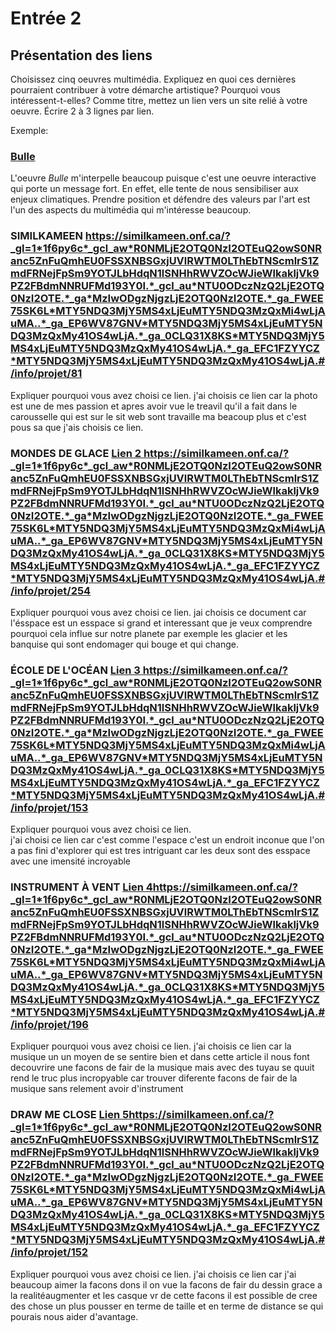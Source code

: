 # Entrée 2
## Présentation des liens
Choisissez cinq oeuvres multimédia. Expliquez en quoi ces dernières pourraient contribuer à votre démarche artistique? Pourquoi vous intéressent-t-elles? Comme titre, mettez un lien vers un site relié à votre oeuvre. Écrire 2 à 3 lignes par lien.

Exemple: 
### [Bulle](https://www.onf.ca/interactif/bulle/) 
L'oeuvre *Bulle* m'interpelle beaucoup puisque c'est une oeuvre interactive qui porte un message fort. En effet, elle tente de nous sensibiliser aux enjeux climatiques. Prendre position et défendre des valeurs par l'art est l'un des aspects du multimédia qui m'intéresse beaucoup. 

### SIMILKAMEEN https://similkameen.onf.ca/?_gl=1*1f6py6c*_gcl_aw*R0NMLjE2OTQ0NzI2OTEuQ2owS0NRanc5ZnFuQmhEU0FSSXNBSGxjUVlRWTM0LThEbTNScmlrS1ZmdFRNejFpSm9YOTJLbHdqN1lSNHhRWVZOcWJieWlkakljVk9PZ2FBdmNNRUFMd193Y0I.*_gcl_au*NTU0ODczNzQ2LjE2OTQ0NzI2OTE.*_ga*MzIwODgzNjgzLjE2OTQ0NzI2OTE.*_ga_FWEE75SK6L*MTY5NDQ3MjY5MS4xLjEuMTY5NDQ3MzQxMi4wLjAuMA..*_ga_EP6WV87GNV*MTY5NDQ3MjY5MS4xLjEuMTY5NDQ3MzQxMy41OS4wLjA.*_ga_0CLQ31X8KS*MTY5NDQ3MjY5MS4xLjEuMTY5NDQ3MzQxMy41OS4wLjA.*_ga_EFC1FZYYCZ*MTY5NDQ3MjY5MS4xLjEuMTY5NDQ3MzQxMy41OS4wLjA.#/info/projet/81
Expliquer pourquoi vous avez choisi ce lien. 
j'ai choisis ce lien car la photo est une de mes passion et apres avoir vue le treavil qu'il a fait dans le carousselle qui est sur le sit web 
sont travaille ma beacoup plus et c'est pous sa que j'ais choisis ce lien.
### MONDES DE GLACE [Lien 2 ](https://similkameen.onf.ca/?_gl=1*1f6py6c*_gcl_aw*R0NMLjE2OTQ0NzI2OTEuQ2owS0NRanc5ZnFuQmhEU0FSSXNBSGxjUVlRWTM0LThEbTNScmlrS1ZmdFRNejFpSm9YOTJLbHdqN1lSNHhRWVZOcWJieWlkakljVk9PZ2FBdmNNRUFMd193Y0I.*_gcl_au*NTU0ODczNzQ2LjE2OTQ0NzI2OTE.*_ga*MzIwODgzNjgzLjE2OTQ0NzI2OTE.*_ga_FWEE75SK6L*MTY5NDQ3MjY5MS4xLjEuMTY5NDQ3MzQxMi4wLjAuMA..*_ga_EP6WV87GNV*MTY5NDQ3MjY5MS4xLjEuMTY5NDQ3MzQxMy41OS4wLjA.*_ga_0CLQ31X8KS*MTY5NDQ3MjY5MS4xLjEuMTY5NDQ3MzQxMy41OS4wLjA.*_ga_EFC1FZYYCZ*MTY5NDQ3MjY5MS4xLjEuMTY5NDQ3MzQxMy41OS4wLjA.#/info/projet/254)https://similkameen.onf.ca/?_gl=1*1f6py6c*_gcl_aw*R0NMLjE2OTQ0NzI2OTEuQ2owS0NRanc5ZnFuQmhEU0FSSXNBSGxjUVlRWTM0LThEbTNScmlrS1ZmdFRNejFpSm9YOTJLbHdqN1lSNHhRWVZOcWJieWlkakljVk9PZ2FBdmNNRUFMd193Y0I.*_gcl_au*NTU0ODczNzQ2LjE2OTQ0NzI2OTE.*_ga*MzIwODgzNjgzLjE2OTQ0NzI2OTE.*_ga_FWEE75SK6L*MTY5NDQ3MjY5MS4xLjEuMTY5NDQ3MzQxMi4wLjAuMA..*_ga_EP6WV87GNV*MTY5NDQ3MjY5MS4xLjEuMTY5NDQ3MzQxMy41OS4wLjA.*_ga_0CLQ31X8KS*MTY5NDQ3MjY5MS4xLjEuMTY5NDQ3MzQxMy41OS4wLjA.*_ga_EFC1FZYYCZ*MTY5NDQ3MjY5MS4xLjEuMTY5NDQ3MzQxMy41OS4wLjA.#/info/projet/254
Expliquer pourquoi vous avez choisi ce lien.
jai choisis ce document car l'ésspace est un esspace si grand et interessant que je veux comprendre pourquoi cela influe sur notre planete
par exemple les glacier et les banquise qui sont endomager qui bouge et qui change.
### ÉCOLE DE L'OCÉAN [Lien 3 ](https://similkameen.onf.ca/?_gl=1*1f6py6c*_gcl_aw*R0NMLjE2OTQ0NzI2OTEuQ2owS0NRanc5ZnFuQmhEU0FSSXNBSGxjUVlRWTM0LThEbTNScmlrS1ZmdFRNejFpSm9YOTJLbHdqN1lSNHhRWVZOcWJieWlkakljVk9PZ2FBdmNNRUFMd193Y0I.*_gcl_au*NTU0ODczNzQ2LjE2OTQ0NzI2OTE.*_ga*MzIwODgzNjgzLjE2OTQ0NzI2OTE.*_ga_FWEE75SK6L*MTY5NDQ3MjY5MS4xLjEuMTY5NDQ3MzQxMi4wLjAuMA..*_ga_EP6WV87GNV*MTY5NDQ3MjY5MS4xLjEuMTY5NDQ3MzQxMy41OS4wLjA.*_ga_0CLQ31X8KS*MTY5NDQ3MjY5MS4xLjEuMTY5NDQ3MzQxMy41OS4wLjA.*_ga_EFC1FZYYCZ*MTY5NDQ3MjY5MS4xLjEuMTY5NDQ3MzQxMy41OS4wLjA.#/info/projet/153)https://similkameen.onf.ca/?_gl=1*1f6py6c*_gcl_aw*R0NMLjE2OTQ0NzI2OTEuQ2owS0NRanc5ZnFuQmhEU0FSSXNBSGxjUVlRWTM0LThEbTNScmlrS1ZmdFRNejFpSm9YOTJLbHdqN1lSNHhRWVZOcWJieWlkakljVk9PZ2FBdmNNRUFMd193Y0I.*_gcl_au*NTU0ODczNzQ2LjE2OTQ0NzI2OTE.*_ga*MzIwODgzNjgzLjE2OTQ0NzI2OTE.*_ga_FWEE75SK6L*MTY5NDQ3MjY5MS4xLjEuMTY5NDQ3MzQxMi4wLjAuMA..*_ga_EP6WV87GNV*MTY5NDQ3MjY5MS4xLjEuMTY5NDQ3MzQxMy41OS4wLjA.*_ga_0CLQ31X8KS*MTY5NDQ3MjY5MS4xLjEuMTY5NDQ3MzQxMy41OS4wLjA.*_ga_EFC1FZYYCZ*MTY5NDQ3MjY5MS4xLjEuMTY5NDQ3MzQxMy41OS4wLjA.#/info/projet/153
Expliquer pourquoi vous avez choisi ce lien.  
j'ai choisi ce lien car c'est comme l'espace c'est un endroit inconue que l'on a pas fini d'explorer qui est tres intriguant
car les deux sont des esspace avec une imensité incroyable
### INSTRUMENT À VENT [Lien 4](https://similkameen.onf.ca/?_gl=1*1f6py6c*_gcl_aw*R0NMLjE2OTQ0NzI2OTEuQ2owS0NRanc5ZnFuQmhEU0FSSXNBSGxjUVlRWTM0LThEbTNScmlrS1ZmdFRNejFpSm9YOTJLbHdqN1lSNHhRWVZOcWJieWlkakljVk9PZ2FBdmNNRUFMd193Y0I.*_gcl_au*NTU0ODczNzQ2LjE2OTQ0NzI2OTE.*_ga*MzIwODgzNjgzLjE2OTQ0NzI2OTE.*_ga_FWEE75SK6L*MTY5NDQ3MjY5MS4xLjEuMTY5NDQ3MzQxMi4wLjAuMA..*_ga_EP6WV87GNV*MTY5NDQ3MjY5MS4xLjEuMTY5NDQ3MzQxMy41OS4wLjA.*_ga_0CLQ31X8KS*MTY5NDQ3MjY5MS4xLjEuMTY5NDQ3MzQxMy41OS4wLjA.*_ga_EFC1FZYYCZ*MTY5NDQ3MjY5MS4xLjEuMTY5NDQ3MzQxMy41OS4wLjA.#/info/projet/196)https://similkameen.onf.ca/?_gl=1*1f6py6c*_gcl_aw*R0NMLjE2OTQ0NzI2OTEuQ2owS0NRanc5ZnFuQmhEU0FSSXNBSGxjUVlRWTM0LThEbTNScmlrS1ZmdFRNejFpSm9YOTJLbHdqN1lSNHhRWVZOcWJieWlkakljVk9PZ2FBdmNNRUFMd193Y0I.*_gcl_au*NTU0ODczNzQ2LjE2OTQ0NzI2OTE.*_ga*MzIwODgzNjgzLjE2OTQ0NzI2OTE.*_ga_FWEE75SK6L*MTY5NDQ3MjY5MS4xLjEuMTY5NDQ3MzQxMi4wLjAuMA..*_ga_EP6WV87GNV*MTY5NDQ3MjY5MS4xLjEuMTY5NDQ3MzQxMy41OS4wLjA.*_ga_0CLQ31X8KS*MTY5NDQ3MjY5MS4xLjEuMTY5NDQ3MzQxMy41OS4wLjA.*_ga_EFC1FZYYCZ*MTY5NDQ3MjY5MS4xLjEuMTY5NDQ3MzQxMy41OS4wLjA.#/info/projet/196 
Expliquer pourquoi vous avez choisi ce lien. 
j'ai choisis ce lien car la musique un un moyen de se sentire bien et dans cette article il nous font decouvrire une facons de fair de la musique mais avec des tuyau se quuit rend le truc plus incropyable car trouver diferente facons de fair de la musique sans relement avoir d'instrument 
### DRAW ME CLOSE [Lien 5](https://similkameen.onf.ca/?_gl=1*1f6py6c*_gcl_aw*R0NMLjE2OTQ0NzI2OTEuQ2owS0NRanc5ZnFuQmhEU0FSSXNBSGxjUVlRWTM0LThEbTNScmlrS1ZmdFRNejFpSm9YOTJLbHdqN1lSNHhRWVZOcWJieWlkakljVk9PZ2FBdmNNRUFMd193Y0I.*_gcl_au*NTU0ODczNzQ2LjE2OTQ0NzI2OTE.*_ga*MzIwODgzNjgzLjE2OTQ0NzI2OTE.*_ga_FWEE75SK6L*MTY5NDQ3MjY5MS4xLjEuMTY5NDQ3MzQxMi4wLjAuMA..*_ga_EP6WV87GNV*MTY5NDQ3MjY5MS4xLjEuMTY5NDQ3MzQxMy41OS4wLjA.*_ga_0CLQ31X8KS*MTY5NDQ3MjY5MS4xLjEuMTY5NDQ3MzQxMy41OS4wLjA.*_ga_EFC1FZYYCZ*MTY5NDQ3MjY5MS4xLjEuMTY5NDQ3MzQxMy41OS4wLjA.#/info/projet/152)https://similkameen.onf.ca/?_gl=1*1f6py6c*_gcl_aw*R0NMLjE2OTQ0NzI2OTEuQ2owS0NRanc5ZnFuQmhEU0FSSXNBSGxjUVlRWTM0LThEbTNScmlrS1ZmdFRNejFpSm9YOTJLbHdqN1lSNHhRWVZOcWJieWlkakljVk9PZ2FBdmNNRUFMd193Y0I.*_gcl_au*NTU0ODczNzQ2LjE2OTQ0NzI2OTE.*_ga*MzIwODgzNjgzLjE2OTQ0NzI2OTE.*_ga_FWEE75SK6L*MTY5NDQ3MjY5MS4xLjEuMTY5NDQ3MzQxMi4wLjAuMA..*_ga_EP6WV87GNV*MTY5NDQ3MjY5MS4xLjEuMTY5NDQ3MzQxMy41OS4wLjA.*_ga_0CLQ31X8KS*MTY5NDQ3MjY5MS4xLjEuMTY5NDQ3MzQxMy41OS4wLjA.*_ga_EFC1FZYYCZ*MTY5NDQ3MjY5MS4xLjEuMTY5NDQ3MzQxMy41OS4wLjA.#/info/projet/152 
Expliquer pourquoi vous avez choisi ce lien. 
j'ai choisis ce lien car j'ai beaucoup aimer la facons dons il on vue la facons de fair du dessin grace a la realitéaugmenter et les casque vr de cette facons il est possible de cree des chose un plus pousser en terme de taille et en terme de distance se qui pourais nous aider d'avantage.
